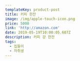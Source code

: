 ```yaml
---
templateKey: product-post
title: 커피 한잔
image: /img/apple-touch-icon.png
price: 5000
link: 'http://amazon.com'
date: 2019-05-19T10:00:05.687Z
description: 커피 걍 한잔
tags:
  - 집들이
  - 자취생
---
```


